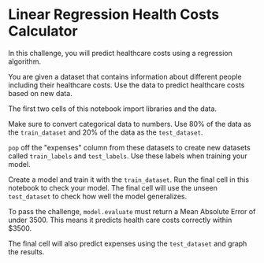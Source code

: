 <h1> Linear Regression Health Costs Calculator </h1>
<div><section id="instructions">
<p>In this challenge, you will predict healthcare costs using a regression algorithm.</p>
<p>You are given a dataset that contains information about different people including their healthcare costs. Use the data to predict healthcare costs based on new data.</p>
<p>The first two cells of this notebook import libraries and the data.</p>
<p>Make sure to convert categorical data to numbers. Use 80% of the data as the <code>train_dataset</code> and 20% of the data as the <code>test_dataset</code>.</p>
<p><code>pop</code> off the "expenses" column from these datasets to create new datasets called <code>train_labels</code> and <code>test_labels</code>. Use these labels when training your model.</p>
<p>Create a model and train it with the <code>train_dataset</code>. Run the final cell in this notebook to check your model. The final cell will use the unseen <code>test_dataset</code> to check how well the model generalizes.</p>
<p>To pass the challenge, <code>model.evaluate</code> must return a Mean Absolute Error of under 3500. This means it predicts health care costs correctly within $3500.</p>
<p>The final cell will also predict expenses using the <code>test_dataset</code> and graph the results.</p>
</section></div>
